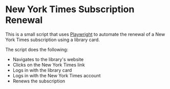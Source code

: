 # New York Times Subscription Renewal

This is a small script that uses [Playwright](https://playwright.dev/) to automate the renewal of a New York Times subscription using a library card.

The script does the following:

- Navigates to the library's website
- Clicks on the New York Times link
- Logs in with the library card
- Logs in with the New York Times account
- Renews the subscription

